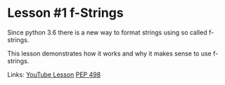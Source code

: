 # Lesson #1 f-Strings

Since python 3.6 there is a new way to format strings using
so called f-strings.

This lesson demonstrates how it works and why it makes sense to use f-strings.

Links:
    [YouTube Lesson](https://www.youtube.com/watch?v=mnZIC0F4Ujc)
    [PEP 498](https://www.python.org/dev/peps/pep-0498/)